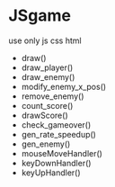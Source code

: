 # JSgame
use only js css html

+ draw()
+ draw_player()
+ draw_enemy()
+ modify_enemy_x_pos()
+ remove_enemy()
+ count_score()
+ drawScore()
+ check_gameover()
+ gen_rate_speedup()
+ gen_enemy()
+ mouseMoveHandler()
+ keyDownHandler()
+ keyUpHandler()

